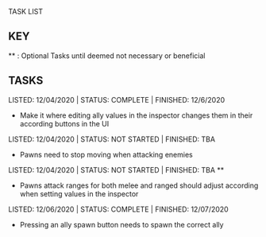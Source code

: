 TASK LIST

KEY
------------------------------------------------------------

** : Optional Tasks until deemed not necessary or beneficial


TASKS
------------------------------------------------------------

LISTED: 12/04/2020 | STATUS: COMPLETE | FINISHED: 12/6/2020

- Make it where editing ally values in the inspector changes them in their according buttons in the UI


LISTED: 12/04/2020 | STATUS: NOT STARTED | FINISHED: TBA

- Pawns need to stop moving when attacking enemies


LISTED: 12/04/2020 | STATUS: NOT STARTED | FINISHED: TBA **

- Pawns attack ranges for both melee and ranged should adjust according when setting values in the inspector


LISTED: 12/06/2020 | STATUS: COMPLETE | FINISHED: 12/07/2020

- Pressing an ally spawn button needs to spawn the correct ally